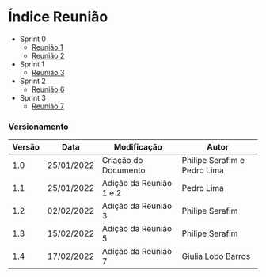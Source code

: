 # Índice Reunião

- Sprint 0
  - [Reunião 1](pages/ataReuniao/reuniao1.md)
  - [Reunião 2](pages/ataReuniao/reuniao2.md)
- Sprint 1
  - [Reunião 3](pages/ataReuniao/reuniao3.md)
  <!-- - [Reunião 4](pages/ataReuniao/reuniao4.md) -->
- Sprint 2
  <!-- - [Reunião 5](pages/ataReuniao/reuniao5.md) -->
  - [Reunião 6](pages/ataReuniao/reuniao5.md)
- Sprint 3
  - [Reunião 7](pages/ataReuniao/reuniao7.md)

### Versionamento

| Versão | Data       | Modificação             | Autor                        |
| ------ | ---------- | ----------------------- | ---------------------------- |
| 1.0    | 25/01/2022 | Criação do Documento    | Philipe Serafim e Pedro Lima |
| 1.1    | 25/01/2022 | Adição da Reunião 1 e 2 | Pedro Lima                   |
| 1.2    | 02/02/2022 | Adição da Reunião 3     | Philipe Serafim              |
| 1.3    | 15/02/2022 | Adição da Reunião 5     | Philipe Serafim              |
| 1.4    | 17/02/2022 | Adição da Reunião 7     | Giulia Lobo Barros           |

